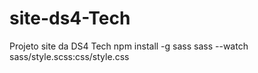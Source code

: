 # site-ds4-Tech
Projeto  site da DS4 Tech
npm install -g sass
sass --watch sass/style.scss:css/style.css
